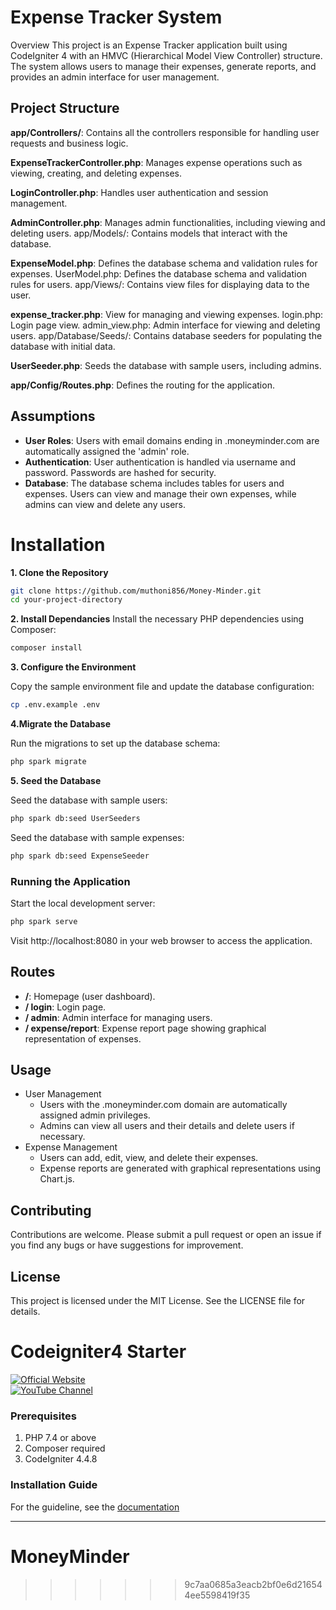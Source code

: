 # Expense Tracker System
Overview
This project is an Expense Tracker application built using CodeIgniter 4 with an HMVC (Hierarchical Model View Controller) structure. The system allows users to manage their expenses, generate reports, and provides an admin interface for user management.

## Project Structure
**app/Controllers/**: Contains all the controllers responsible for handling user requests and business logic.

**ExpenseTrackerController.php**: Manages expense operations such as viewing, creating, and deleting expenses.

**LoginController.php**: Handles user authentication and session management.

**AdminController.php**: Manages admin functionalities, including viewing and deleting users.
app/Models/: Contains models that interact with the database.

**ExpenseModel.php**: Defines the database schema and validation rules for expenses.
UserModel.php: Defines the database schema and validation rules for users.
app/Views/: Contains view files for displaying data to the user.

**expense_tracker.php**: View for managing and viewing expenses.
login.php: Login page view.
admin_view.php: Admin interface for viewing and deleting users.
app/Database/Seeds/: Contains database seeders for populating the database with initial data.

**UserSeeder.php**: Seeds the database with sample users, including admins.

**app/Config/Routes.php**: Defines the routing for the application.

## Assumptions
- **User Roles**: Users with email domains ending in .moneyminder.com are automatically assigned the 'admin' role.
- **Authentication**: User authentication is handled via username and password. Passwords are hashed for security.
- **Database**: The database schema includes tables for users and expenses. Users can view and manage their own expenses, while admins can view and delete any users.

# Installation
**1. Clone the Repository**
```bash 
git clone https://github.com/muthoni856/Money-Minder.git
cd your-project-directory
```
**2. Install Dependancies**
Install the necessary PHP dependencies using Composer:
```bash
composer install
```
**3. Configure the Environment**

Copy the sample environment file and update the database configuration:
```bash
cp .env.example .env
```

**4.Migrate the Database**

Run the migrations to set up the database schema:
```bash
php spark migrate
```
**5. Seed the Database**

Seed the database with sample users:
```bash
php spark db:seed UserSeeders
```

Seed the database with sample expenses:
```bash
php spark db:seed ExpenseSeeder
```
### Running the Application
Start the local development server:
```bash
php spark serve
```
Visit http://localhost:8080 in your web browser to access the application.

## Routes
- **/**: Homepage (user dashboard).
- **/ login**: Login page.
- **/ admin**: Admin interface for managing users.
- **/ expense/report**: Expense report page showing graphical representation of expenses.

## Usage
- User Management
    - Users with the .moneyminder.com domain are automatically assigned admin privileges.
    - Admins can view all users and their details and delete users if necessary.
- Expense Management
    - Users can add, edit, view, and delete their expenses.
    - Expense reports are generated with graphical representations using Chart.js.

## Contributing
Contributions are welcome. Please submit a pull request or open an issue if you find any bugs or have suggestions for improvement.

## License

 This project is licensed under the MIT License. See the LICENSE file for details.   


# Codeigniter4 Starter

[![Official Website](https://img.shields.io/badge/Official_Website-Visit-yellow)](https://simpletine.com)  
[![YouTube Channel](https://img.shields.io/badge/YouTube_Channel-Subscribe-FF0000)](https://www.youtube.com/channel/UCRuDf31rPyyC2PUbsMG0vZw) 
 
### Prerequisites
1. PHP 7.4 or above
2. Composer required
2. CodeIgniter 4.4.8

### Installation Guide
For the guideline, see the [documentation](/INSTALLING.md) 

---

# MoneyMinder
>>>>>>> 9c7aa0685a3eacb2bf0e6d216544ee5598419f35

